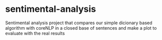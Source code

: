 # sentimental-analysis

Sentimental analysis project that compares our simple dicionary based algorithm with coreNLP in a closed base of sentences and make a plot to evaluate with the real results